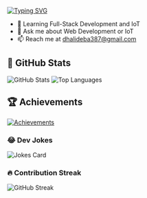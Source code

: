
[![Typing SVG](https://readme-typing-svg.herokuapp.com?font=Fira+Code&size=22&pause=1000&color=FF5733&width=435&lines=Hi!+I'm+Debashis+Dhali;I+build+Web+Apps+%26+Explore+IoT+Solutions)](https://git.io/typing-svg)


- 🌱 Learning Full-Stack Development and IoT
- 💬 Ask me about Web Development or IoT
- 📫 Reach me at dhalideba387@gmail.com

## 🌟 GitHub Stats
![GitHub Stats](https://github-readme-stats.vercel.app/api?username=DebashisDhali&show_icons=true&theme=radical)
![Top Languages](https://github-readme-stats.vercel.app/api/top-langs/?username=DebashisDhali&layout=compact&theme=radical)

## 🏆 Achievements
[![Achievements](https://github-profile-trophy.vercel.app/?username=DebashisDhali&theme=dracula)](https://github.com/ryo-ma/github-profile-trophy)


### 😂 Dev Jokes
![Jokes Card](https://readme-jokes.vercel.app/api?theme=radical)


### 🔥 Contribution Streak
![GitHub Streak](https://streak-stats.demolab.com?user=DebashisDhali&theme=radical&hide_border=true)






